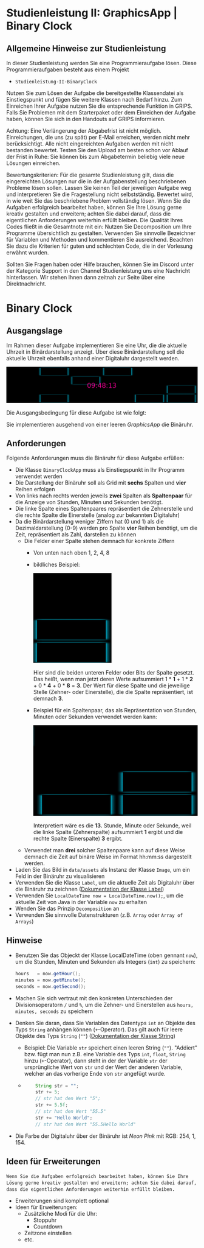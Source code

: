 # Studienleistung II: GraphicsApp | Binary Clock

## Allgemeine Hinweise zur Studienleistung
In dieser Studienleistung werden Sie eine Programmieraufgabe lösen.
Diese Programmieraufgaben besteht aus einem Projekt
* ```Studienleistung-II-BinaryClock```

Nutzen Sie zum Lösen der Aufgabe die bereitgestellte Klassendatei als Einstiegspunkt und fügen Sie weitere Klassen nach Bedarf hinzu.
Zum Einreichen Ihrer Aufgabe nutzen Sie die entsprechende Funktion in GRIPS.
Falls Sie Problemen mit dem Starterpaket oder dem Einreichen der Aufgabe haben, können Sie sich in den Handouts auf GRIPS informieren.

Achtung: Eine Verlängerung der Abgabefrist ist nicht möglich.
Einreichungen, die uns (zu spät) per E-Mail erreichen, werden nicht mehr berücksichtigt.
Alle nicht eingereichten Aufgaben werden mit nicht bestanden bewertet.
Testen Sie den Upload am besten schon vor Ablauf der Frist in Ruhe: Sie können bis zum Abgabetermin beliebig viele neue Lösungen einreichen.

Bewertungskriterien: Für die gesamte Studienleistung gilt, dass die eingereichten Lösungen nur die in der Aufgabenstellung beschriebenen Probleme lösen sollen.
Lassen Sie keinen Teil der jeweiligen Aufgabe weg und interpretieren Sie die Fragestellung nicht selbstständig.
Bewertet wird, in wie weit Sie das beschriebene Problem vollständig lösen.
Wenn Sie die Aufgaben erfolgreich bearbeitet haben, können Sie Ihre Lösung gerne kreativ gestalten und erweitern; achten Sie dabei darauf, dass die eigentlichen Anforderungen weiterhin erfüllt bleiben.
Die Qualität Ihres Codes fließt in die Gesamtnote mit ein: Nutzen Sie Decomposition um Ihre Programme übersichtlich zu gestalten.
Verwenden Sie sinnvolle Bezeichner für Variablen und Methoden und kommentieren Sie ausreichend.
Beachten Sie dazu die Kriterien für guten und schlechten Code, die in der Vorlesung erwähnt wurden.

Sollten Sie Fragen haben oder Hilfe brauchen, können Sie im Discord unter der Kategorie Support in den Channel Studienleistung uns eine Nachricht hinterlassen.
Wir stehen Ihnen dann zeitnah zur Seite über eine Direktnachricht.

# Binary Clock

## Ausgangslage
Im Rahmen dieser Aufgabe implementieren Sie eine Uhr, die die aktuelle Uhrzeit in Binärdarstellung anzeigt.
Über diese Binärdarstellung soll die aktuelle Uhrzeit ebenfalls anhand einer Digitaluhr dargestellt werden.

![Binary Clock](docs/binclock.png)

Die Ausgangsbedingung für diese Aufgabe ist wie folgt:

Sie implementieren ausgehend von einer leeren *GraphicsApp* die Binäruhr.

## Anforderungen

Folgende Anforderungen muss die Binäruhr für diese Aufgabe erfüllen:
* Die Klasse ```BinaryClockApp``` muss als Einstiegspunkt in Ihr Programm verwendet werden
* Die Darstellung der Binäruhr soll als Grid mit **sechs** Spalten und **vier** Reihen erfolgen
* Von links nach rechts werden jeweils **zwei** Spalten als **Spaltenpaar** für die Anzeige von Stunden, Minuten und Sekunden benötigt.
* Die linke Spalte eines Spaltenpaares repräsentiert die Zehnerstelle und die rechte Spalte die Einerstelle (analog zur bekannten Digitaluhr)
* Da die Binärdarstellung weniger Ziffern hat (0 und 1) als die Dezimaldarstellung (0-9) werden pro Spalte **vier** Reihen benötigt, um die Zeit, repräsentiert als Zahl, darstellen zu können
  * Die Felder einer Spalte stehen demnach für konkrete Ziffern
    * Von unten nach oben 1, 2, 4, 8
    * bildliches Beispiel:
    
      ![Binary Clock Spalte](docs/binclockColumn.png)
    
      Hier sind die beiden unteren Felder oder Bits der Spalte gesetzt. 
      Das heißt, wenn man jetzt deren Werte aufsummiert
      1 * **1** + 1 * **2** + 0 * **4** + 0 * **8** = **3**.
      Der Wert für diese Spalte und die jeweilige Stelle (Zehner- oder Einerstelle), die die Spalte repräsentiert, ist demnach **3**.
    * Beispiel für ein Spaltenpaar, das als Repräsentation von Stunden, Minuten oder Sekunden verwendet werden kann:
      
      ![Binary Clock Spalte](docs/binclockSeconds.png)
      
      Interpretiert wäre es die **13.** Stunde, Minute oder Sekunde, weil die linke Spalte (Zehnerspalte) aufsummiert **1** ergibt und die rechte Spalte (Einerspalte) **3** ergibt.
  * Verwendet man **drei** solcher Spaltenpaare kann auf diese Weise demnach die Zeit auf binäre Weise im Format hh:mm:ss dargestellt werden.
* Laden Sie das Bild in ```data/assets``` als Instanz der Klasse ```Image```, um ein Feld in der Binäruhr zu visualisieren
* Verwenden Sie die Klasse ```Label```, um die aktuelle Zeit als Digitaluhr über die Binäruhr zu zeichnen ([Dokumentation der Klasse Label](https://oop-regensburg.github.io/GraphicsApp-Reborn-Library/html/classde_1_1ur_1_1mi_1_1oop_1_1graphics_1_1_label.html))
* Verwenden Sie ```LocalDateTime now = LocalDateTime.now();```, um die aktuelle Zeit von Java in der Variable ```now``` zu erhalten
* Wenden Sie das Prinzip ```Decomposition``` an
* Verwenden Sie sinnvolle Datenstrukturen (z.B. ```Array``` oder ```Array of Arrays```)

## Hinweise
* Benutzen Sie das Objeckt der Klasse LocalDateTime (oben gennant ```now```), um die Stunden, Minuten und Sekunden als Integers (```int```) zu speichern:

  ```java
  hours   = now.getHour();
  minutes = now.getMinute();
  seconds = now.getSecond();
  ```
* Machen Sie sich vertraut mit den konkreten Unterschieden der Divisionsoperatorn ```/``` und ```%```, um die Zehner- und Einerstellen aus ```hours, minutes, seconds``` zu speichern 
* Denken Sie daran, dass Sie Variablen des Datentyps ```int``` an Objekte des Typs ```String``` anhängen können (```+```-Operator). Das gilt auch für leere Objekte des Typs ```String``` (```""```) ([Dokumentation der Klasse String](https://docs.oracle.com/javase/7/docs/api/java/lang/String.html))
  * Beispiel: Die Variable `str` speichert einen leeren String (`""`). "Addiert" bzw. fügt man nun z.B. eine Variable des Typs `int`, `float`, `String` hinzu (`+`-Operator), dann steht in der der Variable `str` der ursprüngliche Wert von `str` und der Wert der anderen Variable, welcher an das vorherige Ende von `str` angefügt wurde.
  * ```java
        String str = "";
        str += 5;
        // str hat den Wert "5";
        str += 5.5f;
        // str hat den Wert "55.5"
        str += "Hello World";
        // str hat den Wert "55.5Hello World"
    ```
* Die Farbe der Digitaluhr über der Binäruhr ist *Neon Pink* mit RGB: 254, 1, 154.

## Ideen für Erweiterungen
```Wenn Sie die Aufgaben erfolgreich bearbeitet haben, können Sie Ihre Lösung gerne kreativ gestalten und erweitern; achten Sie dabei darauf, dass die eigentlichen Anforderungen weiterhin erfüllt bleiben.```

* Erweiterungen sind komplett optional
* Ideen für Erweiterungen:
  * Zusätzliche Modi für die Uhr:
    * Stoppuhr
    * Countdown
  * Zeitzone einstellen
  * etc.

